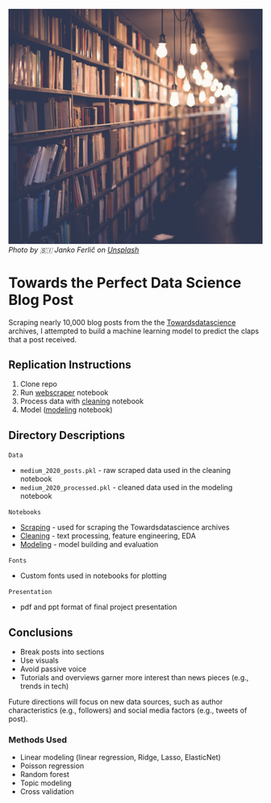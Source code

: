 ![](Images/janko-ferlic-sfL_QOnmy00-unsplash.jpg)
*Photo by 🇸🇮 Janko Ferlič on [Unsplash](https://unsplash.com/s/photos/writing?utm_source=unsplash&amp;utm_medium=referral&amp;utm_content=creditCopyText)*

# Towards the Perfect Data Science Blog Post

Scraping nearly 10,000 blog posts from the the [Towardsdatascience](https://towardsdatascience.com/) archives, I attempted to build a machine learning model to predict the claps that a post received. 

## Replication Instructions

1. Clone repo
2. Run [webscraper](Notebooks/Scraping.ipynb) notebook
3. Process data with [cleaning](Notebooks/Cleaning.ipynb) notebook
4. Model ([modeling](Notebooks/Modeling.ipynb) notebook)

## Directory Descriptions

```Data```
- ```medium_2020_posts.pkl``` - raw scraped data used in the cleaning notebook
- ```medium_2020_processed.pkl``` - cleaned data used in the modeling notebook

```Notebooks```
- [Scraping](Notebooks/Scraping.ipynb) - used for scraping the Towardsdatascience archives
- [Cleaning](Notebooks/Cleaning.ipynb) - text processing, feature engineering, EDA
- [Modeling](Notebooks/Modeling.ipynb) - model building and evaluation

```Fonts```
- Custom fonts used in notebooks for plotting

```Presentation```
- pdf and ppt format of final project presentation

## Conclusions

- Break posts into sections
- Use visuals
- Avoid passive voice
- Tutorials and overviews garner more interest than news pieces (e.g., trends in tech)

Future directions will focus on new data sources, such as author characteristics (e.g., followers) and social media factors (e.g., tweets of post). 

### Methods Used
- Linear modeling (linear regression, Ridge, Lasso, ElasticNet)
- Poisson regression
- Random forest
- Topic modeling
- Cross validation


